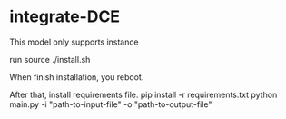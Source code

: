# integrate-DCE
This model only supports instance 

run source ./install.sh

When finish installation, you reboot.

After that, install requirements file.
pip install -r requirements.txt
python main.py -i "path-to-input-file" -o "path-to-output-file"